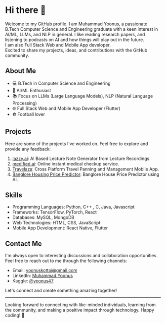 # Hi there 👋

Welcome to my GitHub profile. I am Muhammad Yoonus, a passionate B.Tech Computer Science and Engineering graduate with a keen interest in AI/ML, LLMs, and NLP in general. I like reading research papers, and listening to podcasts on AI and how things will play out in the future. \
I am also Full Stack Web and Mobile App developer. \
Excited to share my projects, ideas, and contributions with the GitHub community.

## About Me

- 💻 B.Tech in Computer Science and Engineering
- 🧠 AI/ML Enthusiast
- 📚 Focus on LLMs (Large Language Models), NLP (Natural Language Processing)
- 🌐 Full Stack Web and Mobile App Developer (Flutter)
- ⚽️ Football lover

## Projects

Here are some of the projects I've worked on. Feel free to explore and provide any feedback:

1. [lazzy.ai](https://github.com/yoonus47/lazzy.ai): AI Based Lecture Note Generator from Lecture Recordings.
2. [medified.ai](https://github.com/yoonus47/Medified):  Online instant medical checkup service.
3. [Travelaza](https://github.com/yoonus47/travelaza): Cross Platform Travel Panning and Management Mobile App.
4. [Banglore Housing Price Predictor](https://github.com/yoonus47/Banglore-House-Price-Prediction): Banglore House Price Predictor using AI.


## Skills

- Programming Languages: Python, C++ , C, Java, Javascript
- Frameworks: TensorFlow, PyTorch, React
- Databases: MySQL, MongoDB
- Web Technologies: HTML, CSS, JavaScript
- Mobile App Development: React Native, Flutter

<!-- 
## Contributions

I believe in the power of open-source collaboration and have contributed to various projects. Some of my notable contributions include:

- [Contribution 1](link): Description of the contribution.
- [Contribution 2](link): Description of the contribution.
- [Contribution 3](link): Description of the contribution.
  ...
-->

## Contact Me

I'm always open to interesting discussions and collaboration opportunities. Feel free to reach out to me through the following channels:

- Email: [yoonuskottai@gmail.com](mailto:yoonuskottai@gmail.com)
- LinkedIn: [Muhammad Yoonus](https://www.linkedin.com/in/muhammad-yoonus/)
- Kaggle: [@yoonus47](https://www.kaggle.com/yoonus47)

Let's connect and create something amazing together!

---

Looking forward to connecting with like-minded individuals, learning from the community, and making a positive impact through technology. Happy coding! 🚀
